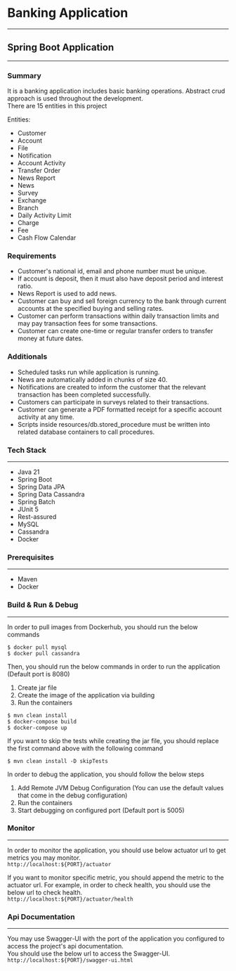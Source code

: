 # Banking Application
---

## Spring Boot Application
---

### Summary
It is a banking application includes basic banking operations. Abstract crud approach is used throughout the development.<br/>
There are 15 entities in this project

Entities:
- Customer
- Account
- File
- Notification
- Account Activity
- Transfer Order
- News Report
- News
- Survey
- Exchange
- Branch
- Daily Activity Limit
- Charge
- Fee
- Cash Flow Calendar

### Requirements
- Customer's national id, email and phone number must be unique.
- If account is deposit, then it must also have deposit period and interest ratio.
- News Report is used to add news.
- Customer can buy and sell foreign currency to the bank through current accounts at the specified buying and selling rates.
- Customer can perform transactions within daily transaction limits and may pay transaction fees for some transactions.
- Customer can create one-time or regular transfer orders to transfer money at future dates.

### Additionals
- Scheduled tasks run while application is running.
- News are automatically added in chunks of size 40.
- Notifications are created to inform the customer that the relevant transaction has been completed successfully.
- Customers can participate in surveys related to their transactions.
- Customer can generate a PDF formatted receipt for a specific account activity at any time.
- Scripts inside resources/db.stored_procedure must be written into related database containers to call procedures.

### Tech Stack
---
- Java 21
- Spring Boot
- Spring Data JPA
- Spring Data Cassandra
- Spring Batch
- JUnit 5
- Rest-assured
- MySQL
- Cassandra
- Docker

### Prerequisites
---
- Maven
- Docker

### Build & Run & Debug
---
In order to pull images from Dockerhub, you should run the below commands
```
$ docker pull mysql
$ docker pull cassandra
```

Then, you should run the below commands in order to run the application (Default port is 8080)

1) Create jar file
2) Create the image of the application via building
3) Run the containers

```
$ mvn clean install
$ docker-compose build
$ docker-compose up
```

If you want to skip the tests while creating the jar file, you should replace the first command above with the following command

`$ mvn clean install -D skipTests`

In order to debug the application, you should follow the below steps

1) Add Remote JVM Debug Configuration (You can use the default values that come in the debug configuration)
2) Run the containers
3) Start debugging on configured port (Default port is 5005)

### Monitor
---
In order to monitor the application, you should use below actuator url to get metrics you may monitor.<br/>
`http://localhost:${PORT}/actuator`
 
If you want to monitor specific metric, you should append the metric to the actuator url. For example, in order to check health, you should use the below url to check health.<br/>
`http://localhost:${PORT}/actuator/health`

### Api Documentation
---
You may use Swagger-UI with the port of the application you configured to access the project's api documentation.<br/>
You should use the below url to access the Swagger-UI.<br/>
`http://localhost:${PORT}/swagger-ui.html`
